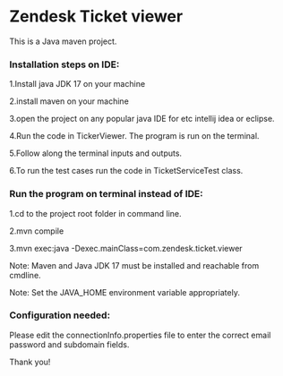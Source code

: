 # Zendesk Ticket viewer

This is a Java maven project.

### Installation steps on IDE:
1.Install java JDK 17 on your machine

2.install maven on your machine

3.open the project on any popular java IDE for etc intellij idea or eclipse.

4.Run the code in TickerViewer. The program is run on the terminal.

5.Follow along the terminal inputs and outputs.

6.To run the test cases run the code in TicketServiceTest class.


### Run the program on terminal instead of IDE:
1.cd to the project root folder in command line.

2.mvn compile

3.mvn exec:java -Dexec.mainClass=com.zendesk.ticket.viewer

Note: Maven and Java JDK 17 must be installed and reachable from cmdline.

Note: Set the JAVA_HOME environment variable appropriately.


### Configuration needed:
Please edit the connectionInfo.properties file to enter the correct email password and subdomain fields.

Thank you!